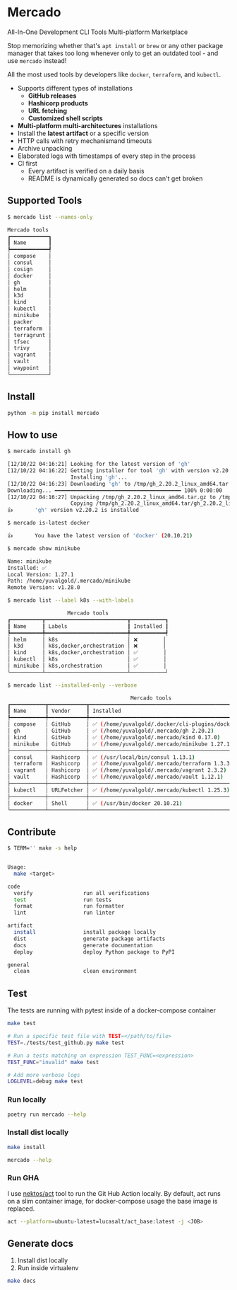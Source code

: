# Mercado
All-In-One Development CLI Tools Multi-platform Marketplace

Stop memorizing whether that's `apt install` or `brew` or any other package manager that takes too long whenever only to get an outdated tool - and use `mercado` instead!

All the most used tools by developers like `docker`, `terraform`, and `kubectl`.

- Supports different types of installations
  - **GitHub releases**
  - **Hashicorp products**
  - **URL fetching**
  - **Customized shell scripts**
- **Multi-platform multi-architectures** installations
- Install the **latest artifact** or a specific version
- HTTP calls with retry mechanismand timeouts
- Archive unpacking
- Elaborated logs with timestamps of every step in the process
- CI first
  - Every artifact is verified on a daily basis
  - README is dynamically generated so docs can't get broken


## Supported Tools

<!-- [[[cog
import cog
from textwrap import dedent
import subprocess

def print_command(command):
    cog.outl(dedent(f"""
```bash
$ mercado {command}

{subprocess.getoutput(f"./main.py {command}")}
```
    """))

print_command("list --names-only")

]]] -->

```bash
$ mercado list --names-only

Mercado tools 
┏━━━━━━━━━━━━┓
┃ Name       ┃
┡━━━━━━━━━━━━┩
│ compose    │
│ consul     │
│ cosign     │
│ docker     │
│ gh         │
│ helm       │
│ k3d        │
│ kind       │
│ kubectl    │
│ minikube   │
│ packer     │
│ terraform  │
│ terragrunt │
│ tfsec      │
│ trivy      │
│ vagrant    │
│ vault      │
│ waypoint   │
└────────────┘
```

<!-- [[[end]]] -->

## Install

```bash
python -m pip install mercado
```

## How to use

<!-- [[[cog
import cog
from textwrap import dedent
import subprocess

def print_command(command):
    cog.outl(dedent(f"""
```bash
$ {command}

{subprocess.getoutput(command)}
```
    """))

print_command("mercado install gh")

print_command("mercado is-latest docker")

print_command("mercado show minikube")

print_command("mercado list --label k8s --with-labels")

print_command("mercado list --installed-only --verbose")

]]] -->

```bash
$ mercado install gh

[12/10/22 04:16:21] Looking for the latest version of 'gh'                                                                                                       
[12/10/22 04:16:22] Getting installer for tool 'gh' with version v2.20.2 for linux and x86_64                                                                    
                    Installing 'gh'...                                                                                                                           
[12/10/22 04:16:23] Downloading 'gh' to /tmp/gh_2.20.2_linux_amd64.tar.gz (size: 9.6 MB)                                                                         
Downloading... ━━━━━━━━━━━━━━━━━━━━━━━━━━━━━━━━━━━━━━━━ 100% 0:00:00
[12/10/22 04:16:27] Unpacking /tmp/gh_2.20.2_linux_amd64.tar.gz to /tmp/gh_2.20.2_linux_amd64.tar                                                                
                    Copying /tmp/gh_2.20.2_linux_amd64.tar/gh_2.20.2_linux_amd64/bin/gh to /home/yuvalgold/.mercado/gh                                           
👍       'gh' version v2.20.2 is installed
```


```bash
$ mercado is-latest docker

👍       You have the latest version of 'docker' (20.10.21)
```


```bash
$ mercado show minikube

Name: minikube
Installed: ✅
Local Version: 1.27.1
Path: /home/yuvalgold/.mercado/minikube
Remote Version: v1.28.0
```


```bash
$ mercado list --label k8s --with-labels

                   Mercado tools                   
┏━━━━━━━━━━┳━━━━━━━━━━━━━━━━━━━━━━━━━━┳━━━━━━━━━━━┓
┃ Name     ┃ Labels                   ┃ Installed ┃
┡━━━━━━━━━━╇━━━━━━━━━━━━━━━━━━━━━━━━━━╇━━━━━━━━━━━┩
│ helm     │ k8s                      │ ❌        │
│ k3d      │ k8s,docker,orchestration │ ❌        │
│ kind     │ k8s,docker,orchestration │ ✅        │
│ kubectl  │ k8s                      │ ✅        │
│ minikube │ k8s,orchestration        │ ✅        │
└──────────┴──────────────────────────┴───────────┘
```


```bash
$ mercado list --installed-only --verbose

                                       Mercado tools                                       
┏━━━━━━━━━━━┳━━━━━━━━━━━━┳━━━━━━━━━━━━━━━━━━━━━━━━━━━━━━━━━━━━━━━━━━━━━━━━━━━━━━━━━━━━━━━━┓
┃ Name      ┃ Vendor     ┃ Installed                                                      ┃
┡━━━━━━━━━━━╇━━━━━━━━━━━━╇━━━━━━━━━━━━━━━━━━━━━━━━━━━━━━━━━━━━━━━━━━━━━━━━━━━━━━━━━━━━━━━━┩
│ compose   │ GitHub     │ ✅ (/home/yuvalgold/.docker/cli-plugins/docker-compose 2.13.0) │
│ gh        │ GitHub     │ ✅ (/home/yuvalgold/.mercado/gh 2.20.2)                        │
│ kind      │ GitHub     │ ✅ (/home/yuvalgold/.mercado/kind 0.17.0)                      │
│ minikube  │ GitHub     │ ✅ (/home/yuvalgold/.mercado/minikube 1.27.1)                  │
├───────────┼────────────┼────────────────────────────────────────────────────────────────┤
│ consul    │ Hashicorp  │ ✅ (/usr/local/bin/consul 1.13.1)                              │
│ terraform │ Hashicorp  │ ✅ (/home/yuvalgold/.mercado/terraform 1.3.3)                  │
│ vagrant   │ Hashicorp  │ ✅ (/home/yuvalgold/.mercado/vagrant 2.3.2)                    │
│ vault     │ Hashicorp  │ ✅ (/home/yuvalgold/.mercado/vault 1.12.1)                     │
├───────────┼────────────┼────────────────────────────────────────────────────────────────┤
│ kubectl   │ URLFetcher │ ✅ (/home/yuvalgold/.mercado/kubectl 1.25.3)                   │
├───────────┼────────────┼────────────────────────────────────────────────────────────────┤
│ docker    │ Shell      │ ✅ (/usr/bin/docker 20.10.21)                                  │
└───────────┴────────────┴────────────────────────────────────────────────────────────────┘
```

<!-- [[[end]]] -->

## Contribute

<!-- [[[cog
import cog
from textwrap import dedent
import subprocess

def print_command(command):
    cog.outl(dedent(f"""
```bash
$ {command}

{subprocess.getoutput(command)}
```
    """))

print_command("TERM='' make -s help")
]]] -->

```bash
$ TERM='' make -s help


Usage:
  make <target>

code
  verify                run all verifications
  test                  run tests
  format                run formatter
  lint                  run linter

artifact
  install               install package locally
  dist                  generate package artifacts
  docs                  generate documentation
  deploy                deploy Python package to PyPI

general
  clean                 clean environment

```

<!-- [[[end]]] -->

## Test

The tests are running with pytest inside of a docker-compose container

```bash
make test

# Run a specific test file with TEST=</path/to/file>
TEST=./tests/test_github.py make test

# Run a tests matching an expression TEST_FUNC=<expression>
TEST_FUNC="invalid" make test

# Add more verbose logs
LOGLEVEL=debug make test
```

### Run locally

```bash
poetry run mercado --help
```

### Install dist locally

```bash
make install

mercado --help
```

### Run GHA

I use [nektos/act](https://github.com/nektos/act) tool to run the Git Hub Action locally.
By default, act runs on a slim container image, for docker-compose usage the base image is replaced.

```bash
act --platform=ubuntu-latest=lucasalt/act_base:latest -j <JOB>
```

## Generate docs

1. Install dist locally
1. Run inside virtualenv

```bash
make docs
```
